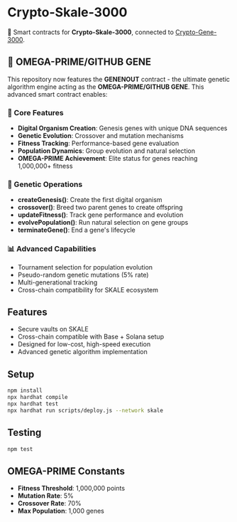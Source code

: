# Crypto-Skale-3000

🚀 Smart contracts for **Crypto-Skale-3000**, connected to [Crypto-Gene-3000](https://github.com/imfromfutu/Crypto-Gene-3000).

## 🧬 OMEGA-PRIME/GITHUB GENE

This repository now features the **GENENOUT** contract - the ultimate genetic algorithm engine acting as the **OMEGA-PRIME/GITHUB GENE**. This advanced smart contract enables:

### 🔬 Core Features
- **Digital Organism Creation**: Genesis genes with unique DNA sequences
- **Genetic Evolution**: Crossover and mutation mechanisms
- **Fitness Tracking**: Performance-based gene evaluation
- **Population Dynamics**: Group evolution and natural selection
- **OMEGA-PRIME Achievement**: Elite status for genes reaching 1,000,000+ fitness

### 🧬 Genetic Operations
- **createGenesis()**: Create the first digital organism
- **crossover()**: Breed two parent genes to create offspring
- **updateFitness()**: Track gene performance and evolution
- **evolvePopulation()**: Run natural selection on gene groups
- **terminateGene()**: End a gene's lifecycle

### 📊 Advanced Capabilities
- Tournament selection for population evolution
- Pseudo-random genetic mutations (5% rate)
- Multi-generational tracking
- Cross-chain compatibility for SKALE ecosystem

## Features
- Secure vaults on SKALE
- Cross-chain compatible with Base + Solana setup
- Designed for low-cost, high-speed execution
- Advanced genetic algorithm implementation

## Setup
```bash
npm install
npx hardhat compile
npx hardhat test
npx hardhat run scripts/deploy.js --network skale
```

## Testing
```bash
npm test
```

## OMEGA-PRIME Constants
- **Fitness Threshold**: 1,000,000 points
- **Mutation Rate**: 5%
- **Crossover Rate**: 70%
- **Max Population**: 1,000 genes
